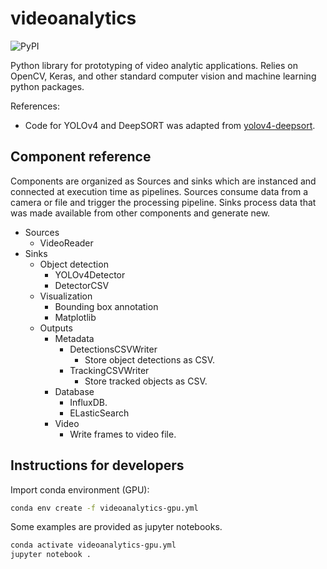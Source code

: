 # videoanalytics

![PyPI](https://img.shields.io/pypi/v/videoanalytics)

Python library for prototyping of video analytic applications. Relies on OpenCV, Keras, and other standard computer vision and machine learning python packages.

References:
- Code for YOLOv4 and DeepSORT was adapted from [yolov4-deepsort](https://github.com/theAIGuysCode/yolov4-deepsort).

## Component reference

Components are organized as Sources and sinks which are instanced and connected at execution time as pipelines.
Sources consume data from a camera or file and trigger the processing pipeline.
Sinks process data that was made available from other components and generate new.

- Sources
    - VideoReader
- Sinks
    - Object detection
        - YOLOv4Detector
        - DetectorCSV
    - Visualization
        - Bounding box annotation
        - Matplotlib
    - Outputs
        - Metadata
            - DetectionsCSVWriter
                - Store object detections as CSV.
            - TrackingCSVWriter
                - Store tracked objects as CSV.
        - Database
            - InfluxDB. 
            - ELasticSearch
        - Video
            - Write frames to video file.

## Instructions for developers

Import conda environment (GPU):

~~~bash
conda env create -f videoanalytics-gpu.yml
~~~

Some examples are provided as jupyter notebooks.

~~~bash
conda activate videoanalytics-gpu.yml
jupyter notebook .
~~~